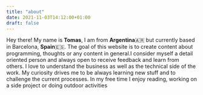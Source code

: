 ```yaml
---
title: "about"
date: 2021-11-03T14:12:00+01:00
draft: false
---
```

Hey there! My name is **Tomas**, I am from **Argentina**🇦🇷  but currently based in Barcelona, **Spain**🇪🇸. The goal of this website is to create content about programming, thoughts or any content in general.I consider myself a detail oriented person and always open to receive feedback and learn from others. I love to understand the business as well as the technical side of the work. My curiosity drives me to be always learning new stuff and to challenge the current processes. In my free time I enjoy reading, working on a side project or doing outdoor activities
